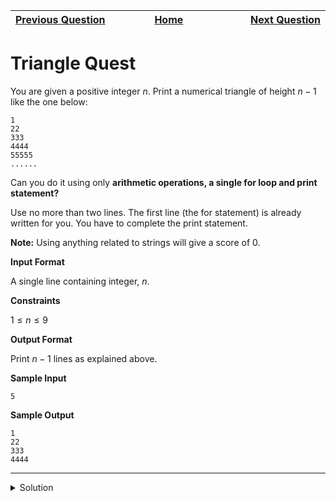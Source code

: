 | <img width=1000>[Previous Question](https://github.com/Kevin-Lago/python-hackerrank-solutions/tree/main/src/)</img> | <img width=1000>[Home](https://github.com/Kevin-Lago/python-hackerrank-solutions)</img> | <img width=1000>[Next Question](https://github.com/Kevin-Lago/python-hackerrank-solutions/tree/main/src/)</img> |
|:---|:---:|---:|

# Triangle Quest

You are given a positive integer $n$. Print a numerical triangle of height $n - 1$ like the one below:

```
1
22
333
4444
55555
......
```

Can you do it using only __arithmetic operations, a single for loop and print statement?__

Use no more than two lines. The first line (the for statement) is already written for you. You have to complete the print statement.

__Note:__ Using anything related to strings will give a score of $0$.

__Input Format__

A single line containing integer, $n$.

__Constraints__

$1 \le n \le 9$

__Output Format__

Print $n - 1$ lines as explained above.

__Sample Input__

```
5
```

__Sample Output__

```
1
22
333
4444
```

---

<details><summary>Solution</summary>
    
```python
[print(int((10 ** i - 1) / 9 * i)) for i in range(1, int(input()))]
```
</details>
